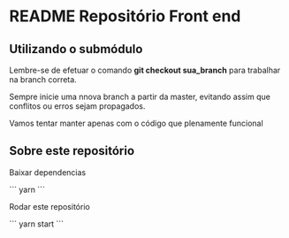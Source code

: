 <h1>README Repositório Front end</h1>

<h2>Utilizando o submódulo</h2>

<p>Lembre-se de efetuar o comando <b>git checkout sua_branch</b> para trabalhar na branch correta.</p>
<p>Sempre inicie uma nnova branch a partir da master, evitando assim que conflitos ou erros sejam propagados.</p>
<p>Vamos tentar manter apenas com o código que plenamente funcional</p>

<h2>Sobre este repositório</h2>

<p>Baixar dependencias</p>
```
yarn
```

<p>Rodar este repositório</p>
```
yarn start
```